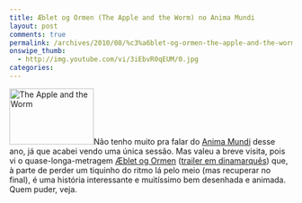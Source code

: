 ```yaml
---
title: Æblet og Ormen (The Apple and the Worm) no Anima Mundi
layout: post
comments: true
permalink: /archives/2010/08/%c3%a6blet-og-ormen-the-apple-and-the-worm-no-anima-mundi.html
onswipe_thumb:
  - http://img.youtube.com/vi/3iEbvR0qEUM/0.jpg
categories:
---
```

<img src="//chester.me/wp-content/uploads/2010/08/apple_worm.jpg" alt="The Apple and the Worm" title="apple_worm" width="150" height="100" class="alignleft size-full wp-image-4406" />Não tenho muito pra falar do [Anima Mundi][1] desse ano, já que acabei vendo uma única sessão. Mas valeu a breve visita, pois vi o quase-longa-metragem [Æblet og Ormen][2] ([trailer em dinamarquês][3]) que, à parte de perder um tiquinho do ritmo lá pelo meio (mas recuperar no final), é uma história interessante e muitíssimo bem desenhada e animada. Quem puder, veja.

 [1]: http://www.animamundi.com.br/
 [2]: http://www.imdb.com/title/tt1183707/
 [3]: http://www.youtube.com/watch?v=3iEbvR0qEUM&#038;feature=player_embedded
